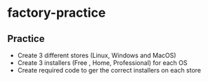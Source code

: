 # factory-practice

## Practice
 - Create 3 different stores (Linux, Windows and MacOS)
 - Create 3 installers (Free , Home, Professional) for each OS
 - Create required code to ger the correct installers on each store
